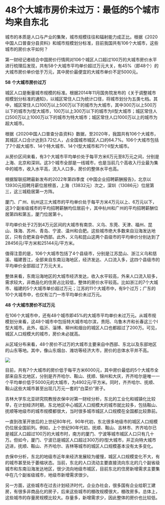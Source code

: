 # 48个大城市房价未过万：最低的5个城市均来自东北

城市的本质是人口与产业的集聚，城市规模往往和辐射能力成正比。根据《2020中国人口普查分县资料》和城市规模划分标准，目前我国共有106个大城市，这些城市的房价水平如何？

第一财经记者结合中国房价行情网对106个城区人口超过100万的大城市房价水平进行梳理后发现，共有58个大城市平均单价超过万元大关，有45%（即48个）的大城市房价单价低于万元，其中房价最便宜的大城市单价不足5000元。

**58** **个大城市房价过万**

城区人口是衡量城市规模的标准。根据2014年11月国务院发布的《关于调整城市规模划分标准的通知》，以城区常住人口为统计口径，将城市划分为五类七档。其中，城区常住人口100万以上500万以下的城市为大城市，其中300万以上500万以下的城市为Ⅰ型大城市，100万以上300万以下的城市为Ⅱ型大城市；城区常住人口500万以上1000万以下的城市为特大城市；城区常住人口1000万以上的城市为超大城市。

根据《2020中国人口普查分县资料》数据，至2020年，我国共有106个大城市，其城区人口合计达到3.72亿人，占全国城市城区人口的64.7%。106个大城市包括了7个超大城市、14个特大城市、14个Ⅰ型大城市和71个Ⅱ型大城市。

从房价区间来看，有3个大城市平均单价处于每平方米6万元至8万元之间，分别是上海、北京和深圳。这3个城市全部是一线城市，也是当前几个高收入行业最为集中的城市，收入水平高，流入人口多，房价的整体水平也高。

根据智联招聘最新发布的2022年第四季度《中国企业招聘薪酬报告》，北京以13930元招聘月薪位居榜首，上海（13832元）次之，深圳（13086元）位居第三，这三城稳居第一方阵。

厦门、广州、杭州这三大城市的平均单价处于每平方米4万元以上、6万元以下，这3个副省级城市的平均招聘薪酬均位居前十，其中杭州和广州的平均招聘薪酬位居第四和第五，厦门位居第十。

平均单价处于2万到4万元区间的大城市有南京、义乌、东莞、天津、福州、昆山、珠海、苏州、青岛、宁波、温州和合肥。这些城市绝大多数来自沿海发达地区，只有合肥来自中西部。此外，义乌和昆山这两个县级市的平均单价分别达到了28456元/平方米和25144元/平方米。

值得注意的是，106个大城市包括了4个县级市，分别是江苏昆山、浙江义乌和慈溪、福建晋江，全部来自东南沿海地区，经济发达、人口流入多，这四个县级市的平均单价全部超过了万元大关。

整体来看，东南沿海地区的大城市经济发达，收入水平较高，外来人口流入较多，需求较大，非商品化的住房占比较低，整体的房价水平较高。比如浙江的7个大城市、福建的5个大城市单价超过万元；江苏的11个大城市中，有9个过万；广东的10个大城市中，也仅有江门一市平均单价未过万元。

**48** **个大城市房价不过万元**

在106个大城市中，还有48个城市即45%的大城市平均单价未过万元。从城市规模划分来看，这48个城市中包括特大城市哈尔滨，贵阳、乌鲁木齐和长春这三个I型大城市。此外，临沂、淄博、柳州和烟台的城区人口也都超过了200万。可见，城区人口规模大的城市，房价未必就高。

从区域分布来看，48个房价不过万的大城市主要来自中西部、东北以及东部地区的山东等地。其中，像山东烟台、潍坊等经济大市，房价的总体水平并不高。

![](https://inews.gtimg.com/newsapp_bt/0/15604177592/1000)

目前，共有7个大城市的房价低于每平方米6000元，其中房价最低的5个大城市全部来自东北地区，分别是齐齐哈尔、鞍山、抚顺、锦州和大庆，齐齐哈尔是唯一一个平均单价低于5000元的大城市，为4902元/平方米。同时，齐齐哈尔、抚顺、鞍山这些大城市甚至出现几万元一套的“白菜价”房子。

吉林大学东北亚研究院教授衣保中对第一财经分析，东北的工业化和城镇化比较早，在计划经济时期，东北地区中心城区人口规模大的城市就比较多，包括鞍山、抚顺等地级市的城市规模都很大，当时很多城市城区人口规模在全国都比较靠前。

一直到改革开放后的上世纪80年代、90年代初，东北很多地级市的城区人口规模仍位居全国前列。例如，上个世纪90年代初，抚顺、鞍山、吉林市、齐齐哈尔已是城区人口超过100万的大城市时，南方的厦门、宁波等城市城区人口只有几十万。但如今，厦门、宁波已是城区人口超过300万的I型大城市，并正向特大城市迈进，抚顺、鞍山、齐齐哈尔、吉林等城市的城区人口规模基本没有太多变化。

衣保中分析，东北的地级市近年来经济发展较为缓慢，城区人口规模变化不大，有的城市甚至处于萎缩状态。当前，东北的人口流动主要直接流向东北的几个副省级城市和东南沿海发达地区，很少流向地级市城区，目前东北的住房新增需求主要集中在几个副省级城市，地级市新增需求很少。

另一方面，这些城市在过去计划经济时代，企业办社会，很多国有企业给职工建房，有很多非商品化的房子，后来这些城市的棚改规模很大，棚改房多。总体上，这些城市的存量房规模比较大。存量多，新增需求少，因此整体的房价也比较低。

